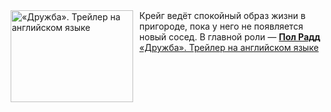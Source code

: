 <!--2025-02-18 08:00:02-->
<div class="yb">
  <div class="rss smaller1 kino_kino"><a href="https://www.kino-teatr.ru/video/46319/" title="«Дружба». Трейлер на английском языке"><img src="https://www.kino-teatr.ru/video/9/1/46319/poster.jpg" width="196" height="147" align="left" hspace="5" style="margin: 0px 10px 0px 5px" alt="«Дружба». Трейлер на английском языке"/></a>Крейг ведёт спокойный образ жизни в пригороде, пока у него не появляется новый сосед. В главной роли — <a href=https://www.kino-teatr.ru/kino/acter/m/hollywood/52909/bio/ target=_blank><strong>Пол Радд</strong></a> <br><a class="light" href="https://www.kino-teatr.ru/video/46319/">«Дружба». Трейлер на английском языке</a></div>
</div>
